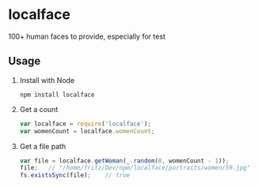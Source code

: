 localface
=========

100+ human faces to provide, especially for test

## Usage

1. Install with Node
	```shell
	npm install localface
	```

2. Get a count
	```js
	var localface = require('localface');
	var womenCount = localface.womenCount;
	```

3. Get a file path
	```js
	var file = localface.getWoman(_.random(0, womenCount - 1));
	file;	// "/home/fritz/Dev/npm/localface/portraits/women/59.jpg"
	fs.existsSync(file);	// true
	```
